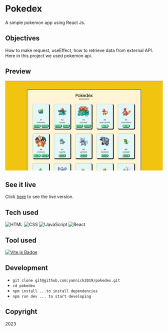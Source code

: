 # Pokedex

A simple pokemon app using  React Js. 

## Objectives

How to make request, useEffect, how to retrieve data from external API. Here in this project we used pokemon api.

## Preview
![screenshot](/public/screenshot.jpg)

## See it live
Click [here](https://yannick2019.github.io/pokedex) to see the live version.

## Tech used
![HTML](https://img.shields.io/badge/-HTML-E34F26?logo=html5&logoColor=white&style=flat)
![CSS](https://img.shields.io/badge/-CSS-1572B6?logo=css3&logoColor=white&style=flat)
![!JavaScript](https://img.shields.io/badge/javascript-%23323330.svg?style=flat&logo=javascript&logoColor=%23F7DF1E) 
![React](https://img.shields.io/badge/-React-61DAFB?logo=react&logoColor=white&style=flat)

## Tool used
[![Vite.js Badge](https://img.shields.io/badge/vite.js-%23b73bfe?style=for-the-badge&logo=vite&logoColor=%23ffcc24)](https://vitejs.dev/)

## Development
- `git clone git@github.com:yannick2019/pokedex.git`
- `cd pokedex`
- `npm install ...to install dependencies`
- `npm run dev ... to start developing`

## Copyright
2023

